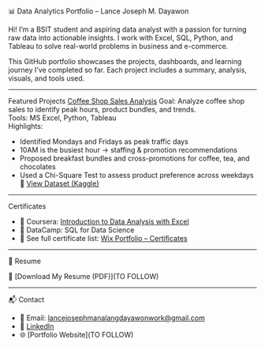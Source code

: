 📊 Data Analytics Portfolio – Lance Joseph M. Dayawon

Hi! I’m a BSIT student and aspiring data analyst with a passion for turning raw data into actionable insights. I work with Excel, SQL, Python, and Tableau to solve real-world problems in business and e-commerce.

This GitHub portfolio showcases the projects, dashboards, and learning journey I’ve completed so far. Each project includes a summary, analysis, visuals, and tools used.

---

Featured Projects
[Coffee Shop Sales Analysis](projects/project-1-sales-analysis/)
Goal: Analyze coffee shop sales to identify peak hours, product bundles, and trends.  
Tools: MS Excel, Python, Tableau  
Highlights:  
- Identified Mondays and Fridays as peak traffic days
- 10AM is the busiest hour → staffing & promotion recommendations
- Proposed breakfast bundles and cross-promotions for coffee, tea, and chocolates
- Used a Chi-Square Test to assess product preference across weekdays
📎 [View Dataset (Kaggle)](https://www.kaggle.com/datasets/divu2001/coffee-shop-sales-analysis)

---

Certificates
- 📘 Coursera: [Introduction to Data Analysis with Excel](certificates/coursera_excel.png)
- 🐍 DataCamp: SQL for Data Science
- 🔗 See full certificate list: [Wix Portfolio – Certificates](https://yourportfolio.com/certificates)

---

📄 Resume

📎 [Download My Resume (PDF)](TO FOLLOW)

---

📬 Contact
- 📧 Email: lancejosephmanalangdayawonwork@gmail.com  
- 🔗 [LinkedIn](linkedin.com/in/lance-joseph-dayawon-933a93357)  
- 🌐 [Portfolio Website](TO FOLLOW)
